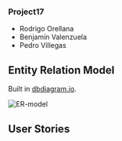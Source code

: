 ### Project17 

- Rodrigo Orellana
- Benjamín Valenzuela
- Pedro Villegas

## Entity Relation Model

Built in [dbdiagram.io](https://dbdiagram.io/).

![ER-model](https://github.com/ICC4103-202410-WebTech/course-project-project17/assets/127313865/76e6fff2-c688-4319-8a72-62e773d4c565)

## User Stories